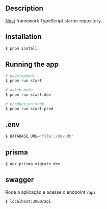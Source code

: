 ## Description

[Nest](https://github.com/nestjs/nest) framework TypeScript starter repository.

## Installation

```bash
$ pnpm install
```

## Running the app

```bash
# development
$ pnpm run start

# watch mode
$ pnpm run start:dev

# production mode
$ pnpm run start:prod
```

## .env

```bash
$ DATABASE_URL="file:./dev.db"
```

## prisma

```bash
$ npx prisma migrate dev
```

## swagger
Rode a aplicação e acesse o endpoint ```/api``` 
```bash
$ localhost:3000/api
```

